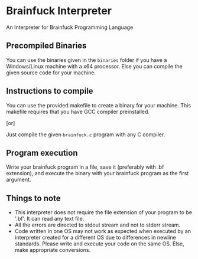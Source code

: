 # Brainfuck Interpreter #
An Interpreter for Brainfuck Programming Language

## Precompiled Binaries ##
You can use the binaries given in the ```binaries``` folder if you have a Windows/Linux machine with a x64 processor. Else you can compile the given source code for your machine.

## Instructions to compile ## 

You can use the provided makefile to create a binary for your machine. This makefile requires that you have GCC compiler preinstalled. 

[or]

Just compile the given ```brainfuck.c``` program with any C compiler.

## Program execution ##
Write your brainfuck program in a file, save it (preferably with .bf extension), and execute the binary with your brainfuck program as the first argument.

## Things to note ##
* This interpreter does not require the file extension of your program to be '.bf'. It can read any text file.
* All the errors are directed to stdout stream and not to stderr stream.
* Code written in one OS may not work as expected when executed by an interpreter created for a different OS due to differences in newline standards. Please write and execute your code on the same OS. Else, make appropriate conversions.





